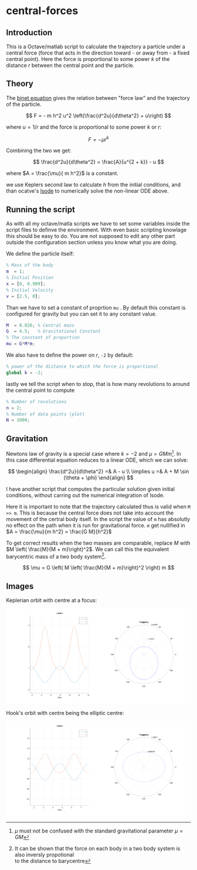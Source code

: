 # central-forces

## Introduction

This is a Octave/matlab script to calculate the trajectory a particle under a central
force \(force that acts in the direction toward \- or away from \- a fixed central
point\). Here the force is proportional to some power $k$ of the distance $r$ between
the central point and the particle.

## Theory

The [binet equation](https://en.wikipedia.org/wiki/Binet_equation) gives the relation
between "force law" and the trajectory of the particle.

$$
F = - m h^2 u^2 \left(\frac{d^2u}{d\theta^2} + u\right)
$$

where $u = 1/r$ and the force is proportional to some power $k$ or $r$: 

$$
F = -\mu r^k
$$

Combining the two we get:

$$
\frac{d^2u}{d\theta^2} = \frac{A}{u^{2 + k}} - u
$$

where $A = \frac{\mu}{ m h^2}$ is a constant.  

we use Keplers second law to calculate $h$ from the initial conditions, and than
ocatve's [lsode](https://octave.sourceforge.io/octave/function/lsode.html) to numerically solve the
non-linear ODE above.

## Running the script

As with all my octave/matla scripts we have to set some variables inside the script files to definve the
environment. With even basic scripting knowlage this should be easy to do. You are not supposed to edit
any other part outside the configuration section unless you know what you are doing.  

We define the particle itself:

```matlab
% Mass of the body
m  = 1;
% Initial Position
x = [0, 0.909];
% Initial Velocity
v = [2.5, 0];
```

Than we have to set a constant of proprtion `mu` . By default this constant is configured for gravity
but you can set it to any constant value.

```matlab
M  = 0.826; % Central mass
G  = 4.5;   % Gravitational Constant
% The constant of proportion
mu = G*M*m;
```

We also have to define the power on $r$, `-2` by default:

```matlab
% power of the distance to which the force is proportional
global k = -2;
```

lastly we tell the script when to stop, that is how many revolutions to around the central point to compute

```matlab
% Number of revolutions
n = 2;
% Number of data points (plot)
N = 1000;
```

## Gravitation

Newtons law of gravity is a special case where $k = -2$ and $\mu = G M m$[^1]. In this case differential equation
reduces to a linear ODE, which we can solve:

$$
\begin{align}
\frac{d^2u}{d\theta^2} =& A - u \\
\implies u =& A + M \sin (\theta + \phi)
\end{align}
$$

I have another script that computes the particular solution given initial conditions, without carring out the numerical
integration of lsode.

Here it is important to note that the trajectory calculated thus is valid when `M >> m`. This is because the central
force does not take into account the movement of the certral body itself. In the script the value of `m` has absolutly no
effect on the path when it is run for gravitational force. `m` get nullified in $A = \frac{\mu}{m h^2} = \frac{G M}{h^2}$

To get correct results when the two masses are comparable, replace $M$ with $M \left( \frac{M}{M + m}\right)^2$. We can call
this the equivalent barycentric mass of a two body system[^2].

$$
\mu = G \left( M \left( \frac{M}{M + m}\right)^2 \right) m
$$

## Images

Keplerian orbit with centre at a focus:

![Keplerian Orbit](/images/Keplarian_orbit.png)

Hook's orbit with centre being the elliptic centre:

![Hooks Orbit](/images/Hooks_Orbit.png)

[^1]: $\mu$ must not be confused with the standard gravitational parameter $\mu = G M$
[^2]: It can be shown that the force on each body in a two body system is also inversly propotional  
to the distance to barycentre

[def]: "